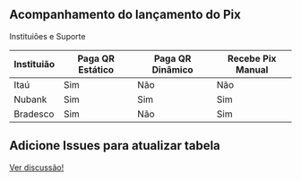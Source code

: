 ## Acompanhamento do lançamento do Pix

Instituiões e Suporte

| Instituião    | Paga QR Estático | Paga QR Dinâmico | Recebe Pix Manual |
| ------------- | ---------------- | ---------------- | ----------------- |
| Itaú          | Sim              | Não              | Não               |
| Nubank        | Sim              | Sim              | Sim               |
| Bradesco      | Sim              | Não              | Sim               |

## Adicione Issues para atualizar tabela

[Ver discussão!](https://github.com/iugu/lancamentopix/issues)